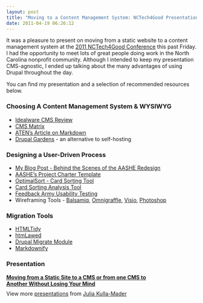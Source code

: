```yaml
---
layout: post
title: "Moving to a Content Management System: NCTech4Good Presentation and Resources"
date: 2011-04-19 06:26:12
---
```


It was a pleasure to present on moving from a static website to a content management system at the [2011 NCTech4Good Conference][1] this past Friday. I had the opportunity to meet lots of great people doing work in the North Carolina nonprofit community. Although I intended to keep my presentation CMS-agnostic, I ended up talking about the many advantages of using Drupal throughout the day.

You can find my presentation and a selection of recommended resources below. 

<h3 id="choosing_a_content_management_system_wysiwyg">
  Choosing A Content Management System & WYSIWYG
</h3>

*   [Idealware CMS Review][2]
*   [CMS Matrix][3]
*   [ATEN’s Article on Markdown][4]
*   [Drupal Gardens][5] - an alternative to self-hosting

<h3 id="designing_a_user_driven_process">
  Designing a User-Driven Process
</h3>

*   [My Blog Post - Behind the Scenes of the AASHE Redesign][6]
*   [AASHE’s Project Charter Template][7]
*   [OptimalSort - Card Sorting Tool][8]
*   [Card Sorting Analysis Tool][9]
*   [Feedback Army Usability Testing][10] 
*   Wireframing Tools - [Balsamiq][11], [Omnigraffle][12], [Visio][13], [Photoshop][14]

<h3 id="migration_tools">
  Migration Tools
</h3>

*   [HTMLTidy][15]
*   [htmLawed][16]
*   [Drupal Migrate Module][17]
*   [Markdownify][18]

<h3 id="presentation">
  Presentation
</h3>

<div style="width:425px" id="__ss_7664998">
  <strong style="display:block;margin:12px 0 4px"><a href="http://www.slideshare.net/JuliaKM/moving-from-a-static-site-to-a-cms-or-from-one-cms-to-another-without-losing-your-mind" title="Moving from a Static Site to a CMS or from one CMS to Another Without Losing Your Mind">Moving from a Static Site to a CMS or from one CMS to Another Without Losing Your Mind</a></strong> <div style="padding:5px 0 12px">
    View more <a href="http://www.slideshare.net/">presentations</a> from <a href="http://www.slideshare.net/JuliaKM">Julia Kulla-Mader</a>
  </div>
</div>

 [1]: http://nctech4good.org/
 [2]: http://www.idealware.org/reports/2010-os-cms
 [3]: http://www.cmsmatrix.org/
 [4]: http://atendesigngroup.com/blog/what-it-not-what-it-looks
 [5]: http://www.drupalgardens.com
 [6]: http://www.aashe.org/blog/behind-scenes-aashe-website-redesign
 [7]: https://docs.google.com/document/d/17rRjLQLwmDAD2jVKyXZ9mhQwZ56i9TmpEF6Rju2PZDM/edit?hl=en&authkey=CKDh2p8C
 [8]: http://www.optimalworkshop.com/optimalsort.htm
 [9]: http://userpoint.fi/tools/card_sort_cluster_analysis_tool/
 [10]: http://www.feedbackarmy.com/
 [11]: http://balsamiq.com/products/mockups
 [12]: http://www.omnigroup.com/products/omnigraffle/
 [13]: http://office.microsoft.com/en-us/visio/
 [14]: http://www.photoshop.com/
 [15]: http://infohound.net/tidy/
 [16]: http://www.bioinformatics.org/phplabware/internal_utilities/htmLawed/
 [17]: http://drupal.org/project/migrate
 [18]: http://milianw.de/projects/markdownify/